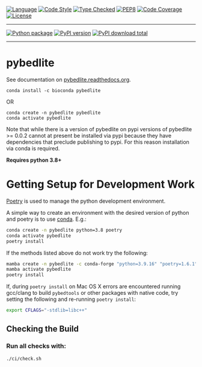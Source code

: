 
[![Language][language-badge]][language-link]
[![Code Style][code-style-badge]][code-style-link]
[![Type Checked][type-checking-badge]][type-checking-link]
[![PEP8][pep-8-badge]][pep-8-link]
[![Code Coverage][code-coverage-badge]][code-coverage-link]
[![License][license-badge]][license-link]

---

[![Python package][python-package-badge]][python-package-link]
[![PyPI version][pypi-badge]][pypi-link]
[![PyPI download total][pypi-downloads-badge]][pypi-downloads-link]

---

[language-badge]:       http://img.shields.io/badge/language-python-brightgreen.svg
[language-link]:        http://www.python.org/
[code-style-badge]:     https://img.shields.io/badge/code%20style-black-000000.svg
[code-style-link]:      https://black.readthedocs.io/en/stable/ 
[type-checking-badge]:  http://www.mypy-lang.org/static/mypy_badge.svg
[type-checking-link]:   http://mypy-lang.org/
[pep-8-badge]:          https://img.shields.io/badge/code%20style-pep8-brightgreen.svg
[pep-8-link]:           https://www.python.org/dev/peps/pep-0008/
[code-coverage-badge]:  https://codecov.io/gh/fulcrumgenomics/pybedlite/branch/main/graph/badge.svg
[code-coverage-link]:   https://codecov.io/gh/fulcrumgenomics/pybedlite
[license-badge]:        http://img.shields.io/badge/license-MIT-blue.svg
[license-link]:         https://github.com/fulcrumgenomics/pybedlite/blob/main/LICENSE
[python-package-badge]: https://github.com/fulcrumgenomics/pybedlite/workflows/Python%20package/badge.svg
[python-package-link]:  https://github.com/fulcrumgenomics/pybedlite/actions?query=workflow%3A%22Python+package%22
[pypi-badge]:           https://badge.fury.io/py/pybedlite.svg
[pypi-link]:            https://pypi.python.org/pypi/pybedlite
[pypi-downloads-badge]: https://img.shields.io/pypi/dm/pybedlite
[pypi-downloads-link]:  https://pypi.python.org/pypi/pybedlite

# pybedlite

See documentation on [pybedlite.readthedocs.org][rtd-link].

```
conda install -c bioconda pybedlite
```
OR
```
conda create -n pybedlite pybedlite
conda activate pybedlite
```

Note that while there is a version of pybedlite on pypi versions of pybedlite >=
0.0.2 cannot at present be installed via pypi because they have dependencies
that preclude publishing to pypi. For this reason installation via conda is
required.

[rtd-link]:    http://pybedlite.readthedocs.org/en/stable

**Requires python 3.8+**

# Getting Setup for Development Work

[Poetry][poetry-link] is used to manage the python development environment. 

A simple way to create an environment with the desired version of python and poetry is to use [conda][conda-link].  E.g.:

```bash
conda create -n pybedlite python=3.8 poetry
conda activate pybedlite
poetry install
```

If the methods listed above do not work try the following:
```bash
mamba create -n pybedlite -c conda-forge "python=3.9.16" "poetry=1.6.1"
mamba activate pybedlite
poetry install
```

If, during `poetry install` on Mac OS X errors are encountered running gcc/clang to build `pybedtools` or other packages with native code, try setting the following and re-running `poetry install`:
```bash
export CFLAGS="-stdlib=libc++"
``` 

[poetry-link]: https://github.com/python-poetry/poetry
[conda-link]:  https://docs.conda.io/en/latest/miniconda.html

## Checking the Build
### Run all checks with:
```bash
./ci/check.sh
```
